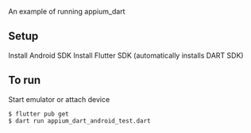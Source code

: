 An example of running appium_dart

## Setup
Install Android SDK
Install Flutter SDK (automatically installs DART SDK)

## To run
Start emulator or attach device
```
$ flutter pub get
$ dart run appium_dart_android_test.dart
```
